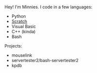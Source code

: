 Hey! I'm Minnies. I code in a few languages:
 - Python
 - [Scratch](scratch.mit.edu/users/minniesworld)
 - Visual Basic
 - C++ (kinda)
 - Bash

Projects:
 - mouselink
 - servertester2/bash-servertester2
 - kpdb
<!---
minniesBaa/minniesBaa is a ✨ special ✨ repository because its `README.md` (this file) appears on your GitHub profile.
You can click the Preview link to take a look at your changes.
--->
